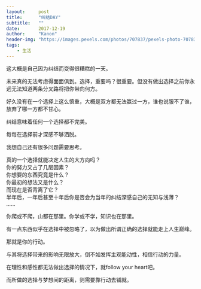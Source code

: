 ```yaml
---
layout:     post
title:      "纠结DAY"
subtitle:   ""
date:       2017-12-19
author:     "Kanon"
header-img: "https://images.pexels.com/photos/707837/pexels-photo-707837.jpeg?w=940&h=650&auto=compress&cs=tinysrgb"
tags:
    - 生活
---
```


这大概是自己因为纠结而变得很糟糕的一天。

未来真的无法考虑得面面俱到。选择，重要吗？很重要。但没有做出选择之前你永远无法知道两条分叉路将把你带向何方。

好久没有在一个选择上这么慎重，大概是双方都无法赢过一方，谁也说服不了谁，放弃了哪一方都不甘心。

纠结意味着任何一个选择都不完美。

每每在选择前才深感不够洒脱。

我想自己还有很多问题需要思考。

真的一个选择就能决定人生的大方向吗？  
你的努力又占了几层因素？  
你想要的东西究竟是什么？  
你最初的想法又是什么？  
而现在是否背离了它？  
半年后，一年后甚至十年后你是否会为当年的纠结深感自己的无知与浅薄？  
......

你爬或不爬，山都在那里。你学或不学，知识也在那里。

有一点东西似乎在选择中被忽略了，以为做出所谓正确的选择就能走上人生巅峰。

那就是你的行动。

与其将选择带来的影响无限放大，倒不如发挥主观能动性，相信行动的力量。

在理性和感性都无法做出选择的情况下，就follow your heart吧。

而所做的选择与梦想间的距离，则需要靠行动去铺就。
<br><br><br><br>
